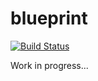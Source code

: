 blueprint
=========

[![Build Status](https://travis-ci.org/Lotes/blueprint.svg?branch=master)](https://travis-ci.org/Lotes/blueprint)

Work in progress...
